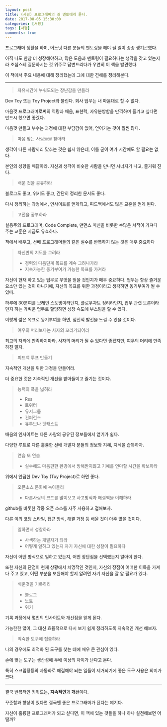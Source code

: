 ```yaml
---
layout: post
title: (서평) 프로그래머의 길 멘토에게 묻다.
date: 2017-08-05 15:30:00
categories: [서평]
tags: [서평]
comments: true
---
```

프로그래머 생활을 하며, 어느덧 다른 분들의 멘토링을 해야 될 일이 종종 생기곤했다.

아직 나도 한참 더 성장해야하고, 많은 도움과 멘토링이 필요하다는 생각을 갖고 있는지라 조심스레 질문하시는 것 위주로 답변드리다가 우연히 이 책을 발견했다.

이 책에서 주요 내용에 대해 정리했는데 그에 대한 견해를 정리해본다.

---

>자유시간에 부숴도되는 장난감을 만들라

Dev Toy 또는 Toy Project라 불린다.
회사 업무는 내 마음대로 할 수 없다.

마음껏 프로그래머로써의 역량과 배움, 표현력, 자유분방함을 만끽하며 즐기고 싶다면 반드시 했으면 좋겠다.

마음껏 만들고 부수는 과정에 대한 부담감이 없어, 얻어가는 것이 훨씬 많다.

>마음 맞는 사람들을 찾아라

생각이 다른 사람끼리 맞추는 것은 쉽지 않은데, 이를 굳이 여가 시간에도 할 필요는 없다.

본인의 성향을 깨닳아라. 자신과 생각이 비슷한 사람을 만나면 시너지가 나고, 즐거워 진다.

>배운 것을 공유하라

블로그도 좋고, 위키도 좋고, 간단히 정리한 문서도 좋다.

다시 정리하는 과정에서, 인사이트를 얻게되고, 피드백에서도 많은 교훈을 얻게 된다.

>고전을 공부하라

실용주의 프로그래머, Code Complete, 맨먼스 미신을 비롯한 수많은 서적이 가져다 주는 교훈은 지금도 유효하다.

책에서 배우고, 선배 프로그래머들의 같은 실수를 반복하지 않는 것은 매우 중요하다

>자신만의 지도를 그려라
>* 경력의 다음단계 목표를 계속 그려나가라
>* 지속가능한 동기부여가 가능한 목표를 가져라

자신이 현재 하고 있는 업무로 무엇을 얻을 것인지가 매우 중요하다.
업무는 항상 즐거운 요소만 있는 것이 아니기에, 자신의 목표를 위한 과정이라고 생각하면 동기부여가 될 수 있따.

하루에 30분여를 브레인 스토밍이라던지, 플로우차트 정리라던지, 업무 관련 토론이라던지 하는 가벼운 업무로 할당하면 성장 속도에 부스팅을 할 수 있다.

이렇게 짧은 목표로 동기부여를 하면, 점진적 발전을 느낄 수 있을 것이다.

>여우의 머리보다는 사자의 꼬리가되어라

최고의 자리에 만족하지마라.
사자의 머리가 될 수 있다면 좋겠지만, 여우의 머리에 만족하진 말자.

>피드백 루프 만들기

지속적인 개선을 위한 과정을 만들어라.

더 중요한 것은 지속적인 개선을 받아들이고 즐기는 것이다.

>능력의 폭을 넓혀라
>* Rss
>* 트위터
>* 유저그룹
>* 컨퍼런스
>* 유투브나 팟캐스트

배움의 인사이트는 다른 사람의 공유된 정보들에서 얻기가 쉽다.

다양한 루트로 다른 훌륭한 선배 개발자 분들의 정보와 지혜, 지식을 습득하자.

>연습 또 연습
>* 실수해도 마음편한 환경에서 방해받지않고 기예를 연마할 시간을 확보하라

위에서 언급한 Dev Toy (Toy Project)로 하면 좋다.


>오픈소스 문화에 녹아들라
>* 다른사람의 코드를 많이보고 사고방식과 해결책을 이해하라

github를 비롯한 각종 오픈 소스를 자주 사용하고 접해보자.

다른 이의 코딩 스타일, 접근 방식, 해결 과정 등 배울 것이 아주 많을 것이다.

> 일하면서 성찰하라
>* 사색하는 개발자가 되라
>* 어떻게 일하고 있는지 자기 자신에 대한 성찰이 필요하다

자신이 어떤 방식으로 일하고 있는지, 어떤 장단점을 선택했는지 알아야 한다.

또한 자신의 단점이 현재 상황에서 치명적인 것인지, 자신의 장점이 어떠한 이득을 가져다 주고 있고, 어떤 부분을 보완해야 할지 알려면 자기 자신을 잘 알 필요가 있다.

> 배운것을 기록하라
>* 블로그
>* 노트
>* 위키

기록 과정에서 몇번의 인사이트와 개선점을 얻게 된다.

가능한한 많이, 그 대신 효율적으로 다시 보기 쉽게 정리하도록 지속적인 개선 해보자.

>익숙한 도구에 집중하라

나의 경우에도 최적화 된 도구를 찾는 데에 매우 큰 관심이 있다. 

손에 맞는 도구는 생산성에 두배 이상의 차이가 난다고 본다. 

특히 스크립팅등의 자동화로 해결해야 되는 일들이 제거되기에 좋은 도구 사용은 의미가 크다.

---

결국 반복적인 키워드는, **지속적인**과 **개선**이다.

꾸준함과 향상이 있다면 결국엔 좋은 프로그래머가 된다는 얘기다.

자신이 훌륭한 프로그래머가 되고 싶다면, 이 책에 있는 것들을 하나 하나 실천해보면 어떨까?